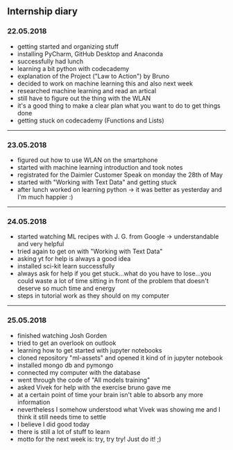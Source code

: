 ## Internship diary
### 22.05.2018
* getting started and organizing stuff
* installing PyCharm, GitHub Desktop and Anaconda
* successfully had lunch 
* learning a bit python with codecademy
* explanation of the Project ("Law to Action") by Bruno
* decided to work on machine learning this and also next week
* researched machine learning and read an artical
* still have to figure out the thing with the WLAN
* it's a good thing to make a clear plan what you want to do to get things done
* getting stuck on codecademy (Functions and Lists)
--------------------------------------------------------------------------------------------------------------------
### 23.05.2018
* figured out how to use WLAN on the smartphone
* started with machine learning introduction and took notes
* registrated for the Daimler Customer Speak on monday the 28th of May
* started with "Working with Text Data" and getting stuck
* after lunch worked on learning python -> it was better as yesterday and I'm much happier :)
--------------------------------------------------------------------------------------------------------------------
### 24.05.2018
* started watching ML recipes with J. G. from Google -> understandable and very helpful
* tried again to get on with "Working with Text Data"
* asking yt for help is always a good idea
* installed sci-kit learn successfully
* always ask for help if you get stuck...what do you have to lose...you could waste a lot of time sitting in front of the problem that doesn't deserve so much time and energy
* steps in tutorial work as they should on my computer
--------------------------------------------------------------------------------------------------------------------
### 25.05.2018
* finished watching Josh Gorden
* tried to get an overlook on outlook
* learning how to get started with jupyter notebooks
* cloned repository "ml-assets" and opened it kind of in jupyter notebook
* installed mongo db and pymongo
* connected my computer with the database 
* went through the code of "All models training"
* asked Vivek for help with the exercise bruno gave me
* at a certain point of time your brain isn't able to absorb any more information
* nevertheless I somehow understood what Vivek was showing me and I think it still needs time to settle
* I believe I did good today
* there is still a lot of stuff to learn
* motto for the next week is: try, try try! Just do it! ;)
